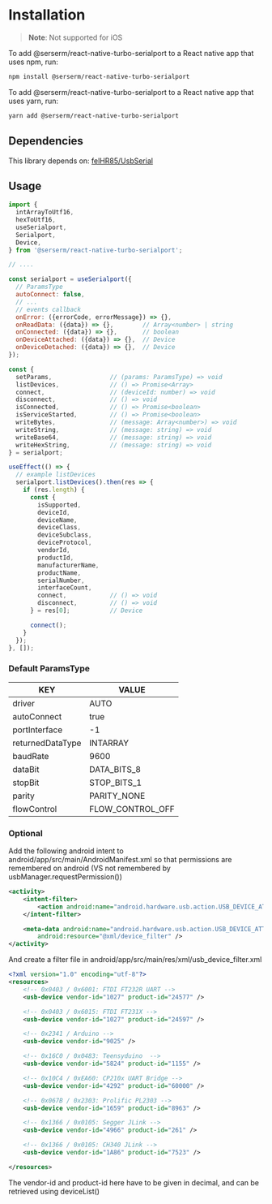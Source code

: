 # Installation

>**Note**: Not supported for iOS

To add @serserm/react-native-turbo-serialport to a React native app that uses npm, run:

```sh
npm install @serserm/react-native-turbo-serialport
```

To add @serserm/react-native-turbo-serialport to a React native app that uses yarn, run:

```sh
yarn add @serserm/react-native-turbo-serialport
```

## Dependencies

This library depends on:
[felHR85/UsbSerial](https://github.com/felHR85/UsbSerial)

## Usage

```javascript
import {
  intArrayToUtf16,
  hexToUtf16,
  useSerialport,
  Serialport,
  Device,
} from '@serserm/react-native-turbo-serialport';

// ....

const serialport = useSerialport({
  // ParamsType
  autoConnect: false,
  // ...
  // events callback
  onError: ({errorCode, errorMessage}) => {},
  onReadData: ({data}) => {},        // Array<number> | string
  onConnected: ({data}) => {},       // boolean
  onDeviceAttached: ({data}) => {},  // Device
  onDeviceDetached: ({data}) => {},  // Device
});

const {
  setParams,                // (params: ParamsType) => void
  listDevices,              // () => Promise<Array>
  connect,                  // (deviceId: number) => void
  disconnect,               // () => void
  isConnected,              // () => Promise<boolean>
  isServiceStarted,         // () => Promise<boolean>
  writeBytes,               // (message: Array<number>) => void
  writeString,              // (message: string) => void
  writeBase64,              // (message: string) => void
  writeHexString,           // (message: string) => void
} = serialport;

useEffect(() => {
  // example listDevices
  serialport.listDevices().then(res => {
    if (res.length) {
      const {
        isSupported,
        deviceId,
        deviceName,
        deviceClass,
        deviceSubclass,
        deviceProtocol,
        vendorId,
        productId,
        manufacturerName,
        productName,
        serialNumber,
        interfaceCount,
        connect,            // () => void
        disconnect,         // () => void
      } = res[0];           // Device

      connect();
    }
  });
}, []);
```

### Default ParamsType
| KEY              | VALUE            |
|------------------|------------------|
| driver           | AUTO             |
| autoConnect      | true             |
| portInterface    | -1               |
| returnedDataType | INTARRAY         |
| baudRate         | 9600             |
| dataBit          | DATA_BITS_8      |
| stopBit          | STOP_BITS_1      |
| parity           | PARITY_NONE      |
| flowControl      | FLOW_CONTROL_OFF |

### Optional

Add the following android intent to android/app/src/main/AndroidManifest.xml so that permissions are remembered on android (VS not remembered by usbManager.requestPermission())
```xml
<activity>
	<intent-filter>
		<action android:name="android.hardware.usb.action.USB_DEVICE_ATTACHED" />
	</intent-filter>

	<meta-data android:name="android.hardware.usb.action.USB_DEVICE_ATTACHED"
		android:resource="@xml/device_filter" />
</activity>
```

And create a filter file in android/app/src/main/res/xml/usb_device_filter.xml

```xml
<?xml version="1.0" encoding="utf-8"?>
<resources>
    <!-- 0x0403 / 0x6001: FTDI FT232R UART -->
    <usb-device vendor-id="1027" product-id="24577" />

    <!-- 0x0403 / 0x6015: FTDI FT231X -->
    <usb-device vendor-id="1027" product-id="24597" />

    <!-- 0x2341 / Arduino -->
    <usb-device vendor-id="9025" />

    <!-- 0x16C0 / 0x0483: Teensyduino  -->
    <usb-device vendor-id="5824" product-id="1155" />

    <!-- 0x10C4 / 0xEA60: CP210x UART Bridge -->
    <usb-device vendor-id="4292" product-id="60000" />

    <!-- 0x067B / 0x2303: Prolific PL2303 -->
    <usb-device vendor-id="1659" product-id="8963" />

    <!-- 0x1366 / 0x0105: Segger JLink -->
    <usb-device vendor-id="4966" product-id="261" />

    <!-- 0x1366 / 0x0105: CH340 JLink -->
    <usb-device vendor-id="1A86" product-id="7523" />

</resources>
```

The vendor-id and product-id here have to be given in decimal, and can be retrieved using deviceList()
